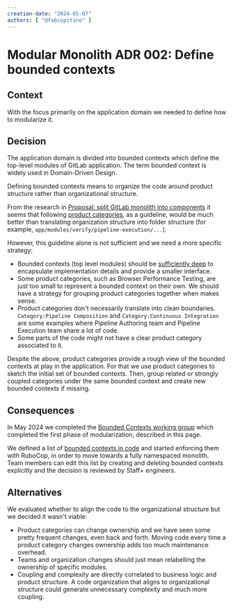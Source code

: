 ```yaml
---
creation-date: "2024-05-07"
authors: [ "@fabiopitino" ]
---
```


# Modular Monolith ADR 002: Define bounded contexts

## Context

With the focus primarily on the application domain we needed to define how to
modularize it.

## Decision

The application domain is divided into bounded contexts which define the top-level
modules of GitLab application. The term bounded context is widely used in
Domain-Driven Design.

Defining bounded contexts means to organize the code around product structure rather than
organizational structure.

From the research in [Proposal: split GitLab monolith into components](https://gitlab.com/gitlab-org/gitlab/-/issues/365293)
it seems that following [product categories](https://handbook.gitlab.com/handbook/product/categories/#hierarchy), as a guideline,
would be much better than translating organization structure into folder structure (for example, `app/modules/verify/pipeline-execution/...`).

However, this guideline alone is not sufficient and we need a more specific strategy:

- Bounded contexts (top level modules) should be [sufficiently deep](../../../../development/software_design.md#use-namespaces-to-define-bounded-contexts)
  to encapsulate implementation details and provide a smaller interface.
- Some product categories, such as Browser Performance Testing, are just too small to represent
  a bounded context on their own.
  We should have a strategy for grouping product categories together when makes sense.
- Product categories don't necessarily translate into clean boundaries.
  `Category:Pipeline Composition` and `Category:Continuous Integration` are some examples
  where Pipeline Authoring team and Pipeline Execution team share a lot of code.
- Some parts of the code might not have a clear product category associated to it.

Despite the above, product categories provide a rough view of the bounded contexts at play in the application.
For that we use product categories to sketch the initial set of bounded contexts.
Then, group related or strongly coupled categories under the same bounded context and create new bounded contexts if missing.

## Consequences

In May 2024 we completed the [Bounded Contexts working group](https://handbook.gitlab.com/handbook/company/working-groups/bounded-contexts/)
which completed the first phase of modularization, described in this page.

We defined a list of [bounded contexts in code](../../../../development/software_design.md#use-namespaces-to-define-bounded-contexts)
and started enforcing them with RuboCop, in order to move towards a fully namespaced monolith.
Team members can edit this list by creating and deleting bounded contexts explicitly and the decision is reviewed
by Staff+ engineers.

## Alternatives

We evaluated whether to align the code to the organizational structure but we decided it wasn't viable:

- Product categories can change ownership and we have seen some pretty frequent changes, even back and forth.
  Moving code every time a product category changes ownership adds too much maintenance overhead.
- Teams and organization changes should just mean relabelling the ownership of specific modules.
- Coupling and complexity are directly correlated to business logic and product structure.
  A code organization that aligns to organizational structure could generate unnecessary complexity and
  much more coupling.

